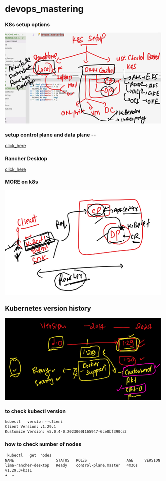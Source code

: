# devops_mastering

### K8s setup options 

<img src="setup.png">

### setup control plane and data plane -- 

[click_here](https://www.youtube.com/watch?v=TTzbQdu30YA)

### Rancher Desktop 

[click_here](https://www.youtube.com/watch?v=MwwF-dWtEAk&t=1s)


### MORE on k8s 

<img src="k8s11.png">

## Kubernetes version history 

<img src="version1.png">


### to check kubectl version 

```
kubectl   version --client  
Client Version: v1.29.1
Kustomize Version: v5.0.4-0.20230601165947-6ce0bf390ce3
```

### how to check number of nodes 

```
 kubectl   get  nodes
NAME                   STATUS   ROLES                  AGE     VERSION
lima-rancher-desktop   Ready    control-plane,master   4m36s   v1.29.3+k3s1
➜  ~ 

```



